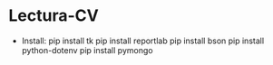 # Lectura-CV

- Install:
pip install tk
pip install reportlab
pip install bson
pip install python-dotenv
pip install pymongo